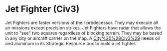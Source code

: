 # Jet Fighter (Civ3)

Jet Fighters are faster versions of their predecessor. They may execute all air missions except precision strikes. Jet Fighters have radar that allows the unit to "see" two squares regardless of blocking terrain. They may be based in any city or aircraft carrier on the map.
A [City%20%28Civ3%29](city) needs oil and aluminum in its Strategic Resource box to build a jet fighter.